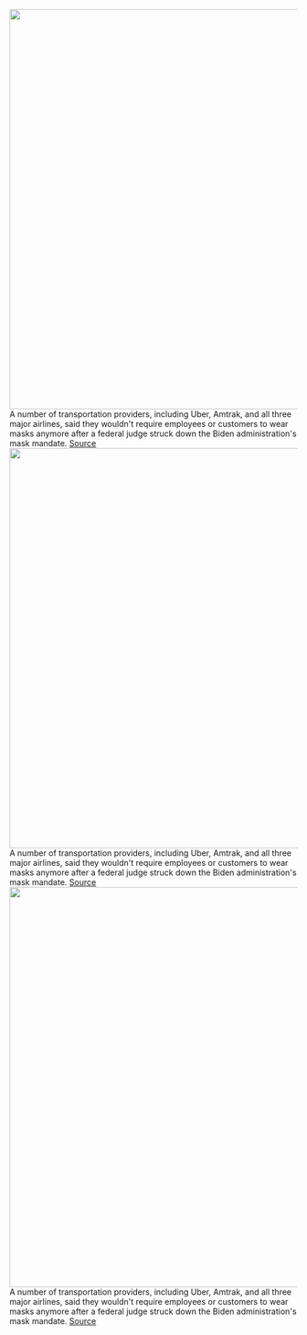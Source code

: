 <img src='https://cdn.vox-cdn.com/thumbor/Gba9MJ3GEItP7P4KuOU3dIvIuGY=/0x0:4349x2899/1200x800/filters:focal(1828x1103:2522x1797)/cdn.vox-cdn.com/uploads/chorus_image/image/70766513/1391632725.0.jpg' width='700px' /><br/>
A number of transportation providers, including Uber, Amtrak, and all three major airlines, said they wouldn't require employees or customers to wear masks anymore after a federal judge struck down the Biden administration's mask mandate.
<a href='https://www.theverge.com/2022/4/19/23031870/mask-rule-transportation-airlines-trains-uber-cdc'> Source <a/><img src='https://cdn.vox-cdn.com/thumbor/Gba9MJ3GEItP7P4KuOU3dIvIuGY=/0x0:4349x2899/1200x800/filters:focal(1828x1103:2522x1797)/cdn.vox-cdn.com/uploads/chorus_image/image/70766513/1391632725.0.jpg' width='700px' /><br/>
A number of transportation providers, including Uber, Amtrak, and all three major airlines, said they wouldn't require employees or customers to wear masks anymore after a federal judge struck down the Biden administration's mask mandate.
<a href='https://www.theverge.com/2022/4/19/23031870/mask-rule-transportation-airlines-trains-uber-cdc'> Source <a/><img src='https://cdn.vox-cdn.com/thumbor/Gba9MJ3GEItP7P4KuOU3dIvIuGY=/0x0:4349x2899/1200x800/filters:focal(1828x1103:2522x1797)/cdn.vox-cdn.com/uploads/chorus_image/image/70766513/1391632725.0.jpg' width='700px' /><br/>
A number of transportation providers, including Uber, Amtrak, and all three major airlines, said they wouldn't require employees or customers to wear masks anymore after a federal judge struck down the Biden administration's mask mandate.
<a href='https://www.theverge.com/2022/4/19/23031870/mask-rule-transportation-airlines-trains-uber-cdc'> Source <a/>